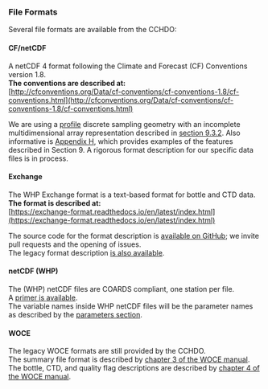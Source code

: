 ### File Formats

Several file formats are available from the CCHDO:

#### CF/netCDF
A netCDF 4 format following the Climate and Forecast (CF) Conventions version 1.8.  
**The conventions are described at:**  
[http://cfconventions.org/Data/cf-conventions/cf-conventions-1.8/cf-conventions.html](http://cfconventions.org/Data/cf-conventions/cf-conventions-1.8/cf-conventions.html)

We are using a [profile](http://cfconventions.org/Data/cf-conventions/cf-conventions-1.8/cf-conventions.html#profile-data) discrete sampling geometry with an incomplete multidimensional array representation described in [section 9.3.2](http://cfconventions.org/Data/cf-conventions/cf-conventions-1.8/cf-conventions.html#_incomplete_multidimensional_array_representation). Also informative is [Appendix H](http://cfconventions.org/Data/cf-conventions/cf-conventions-1.8/cf-conventions.html#profile-data), which provides examples of the features described in Section 9. A rigorous format description for our specific data files is in process.

#### Exchange
The WHP Exchange format is a text-based format for bottle and CTD data.  
**The format is described at:**  
[https://exchange-format.readthedocs.io/en/latest/index.html](https://exchange-format.readthedocs.io/en/latest/index.html)

The source code for the format description is [available on GitHub](https://github.com/cchdo/exchange); we invite pull requests and the opening of issues.  
The legacy format description [is also available](https://cchdo.github.io/hdo-assets/documentation/WHP_Exchange_Description.pdf).

#### netCDF (WHP)
The (WHP) netCDF files are COARDS compliant, one station per file.  
A [primer is available](https://cchdo.github.io/hdo-assets/documentation/netcdf_primer/index.html).  
The variable names inside WHP netCDF files will be the parameter names as described by the [parameters section](#parameters).

#### WOCE
The legacy WOCE formats are still provided by the CCHDO.  
The summary file format is described by [chapter 3 of the WOCE manual](https://cchdo.github.io/hdo-assets/documentation/manuals/pdf/90_1/chap3.pdf).  
The bottle, CTD, and quality flag descriptions are described by [chapter 4 of the WOCE manual](https://cchdo.github.io/hdo-assets/documentation/manuals/pdf/90_1/chap4.pdf).

